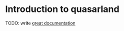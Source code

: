 # Introduction to quasarland

TODO: write [great documentation](http://jacobian.org/writing/what-to-write/)
